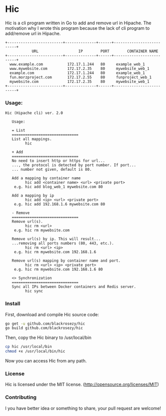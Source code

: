 Hic
===========

Hic is a cli program written in Go to add and remove url in Hipache. The motivation why I wrote this program because the lack of cli program to add/remove url in Hipache.

```
+-------------------------+--------------+------+--------------------------+
            URL                  IP        PORT        CONTAINER NAME
+-------------------------+--------------+------+--------------------------+
  www.example.com           172.17.1.244   80     example_web_1
  www.mywebsite.com         172.17.2.35    80     mywebsite_web_1
  example.com               172.17.1.244   80     example_web_1
  fun.morzproject.com       172.17.2.55    80     funproject_web_1
  mywebsite.com             172.17.2.35    80     mywebsite_web_1
+-------------------------+--------------+------+--------------------------+
```

### Usage:

```
Hic (Hipache cli) ver. 2.0

   Usage:

   = List
   ==============================
   List all mappings.
         hic

   + Add
   ==============================
   No need to insert http or https for url...
   ..., the protocol is detected by port number. If port...
   ... number not given, default is 80.

   Add a mapping by container name
         hic add <container name> <url> <private port>
    e.g. hic add blog_web_1 mywebsite.com 80

   Add a mapping by ip
         hic add <ip> <url> <private port>
    e.g. hic add 192.168.1.6 mywebsite.com 80

   - Remove
   ==============================
   Remove url(s).
         hic rm <url>
    e.g. hic rm mywebsite.com

   Remove url(s) by ip. This will result...
   ...removing all ports numbers (80, 443, etc.).
         hic rm <url> <ip>
    e.g. hic rm mywebsite.com 192.168.1.6

   Remove url(s) mapping by container name and port.
         hic rm <url> <ip> <private port>
    e.g. hic rm mywebsite.com 192.168.1.6 80

   <> Synchronization
   ==============================
   Sync all IPs between Docker containers and Redis server.
         hic sync

```

### Install

First, download and compile Hic source code:
```bash
go get -u github.com/blackrosezy/hic
go build github.com/blackrosezy/hic
```

Then, copy the Hic binary to /usr/local/bin
```bash
cp hic /usr/local/bin
chmod +x /usr/local/bin/hic
```

Now you can access Hic from any path.


### License

Hic is licensed under the MIT license. (http://opensource.org/licenses/MIT)


### Contributing

I you have better idea or something to share, your pull request are welcome!

